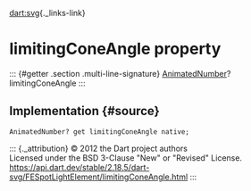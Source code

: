 [dart:svg](../../dart-svg/dart-svg-library){._links-link}

limitingConeAngle property
==========================

::: {#getter .section .multi-line-signature}
[AnimatedNumber](../animatednumber-class)? limitingConeAngle
:::

Implementation {#source}
--------------

``` {.language-dart data-language="dart"}
AnimatedNumber? get limitingConeAngle native;
```

::: {._attribution}
© 2012 the Dart project authors\
Licensed under the BSD 3-Clause \"New\" or \"Revised\" License.\
<https://api.dart.dev/stable/2.18.5/dart-svg/FESpotLightElement/limitingConeAngle.html>
:::

